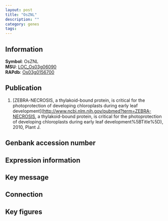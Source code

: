 ```yaml
---
layout: post
title: "OsZNL"
description: ""
category: genes
tags: 
---
```


## Information
__Symbol__: OsZNL  
__MSU__: [LOC_Os03g06090](http://rice.plantbiology.msu.edu/cgi-bin/ORF_infopage.cgi?orf=LOC_Os03g06090)  
__RAPdb__: [Os03g0156700](http://rapdb.dna.affrc.go.jp/viewer/gbrowse_details/irgsp1?name=Os03g0156700)  

## Publication
1. [ZEBRA-NECROSIS, a thylakoid-bound protein, is critical for the photoprotection of developing chloroplasts during early leaf development](http://www.ncbi.nlm.nih.gov/pubmed?term=ZEBRA-NECROSIS, a thylakoid-bound protein, is critical for the photoprotection of developing chloroplasts during early leaf development%5BTitle%5D), 2010, Plant J.

## Genbank accession number

## Expression information

## Key message

## Connection

## Key figures


